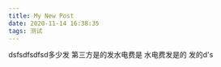 ```yaml
---
title: My New Post
date: 2020-11-14 16:38:35
tags: 测试
---
```


dsfsdfsdfsd多少发 第三方是的发水电费是 水电费发是的 发的d's